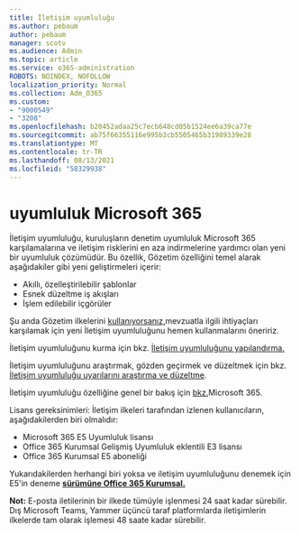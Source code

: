 ```yaml
---
title: İletişim uyumluluğu
ms.author: pebaum
author: pebaum
manager: scotv
ms.audience: Admin
ms.topic: article
ms.service: o365-administration
ROBOTS: NOINDEX, NOFOLLOW
localization_priority: Normal
ms.collection: Adm_O365
ms.custom:
- "9000549"
- "3208"
ms.openlocfilehash: b20452adaa25c7ecb648cd05b1524ee6a39ca77e
ms.sourcegitcommit: ab75f66355116e995b3cb5505465b31989339e28
ms.translationtype: MT
ms.contentlocale: tr-TR
ms.lasthandoff: 08/13/2021
ms.locfileid: "58329938"
---
```

# <a name="communication-compliance-in-microsoft-365"></a>uyumluluk Microsoft 365

İletişim uyumluluğu, kuruluşların denetim uyumluluk Microsoft 365 karşılamalarına ve iletişim risklerini en aza indirmelerine yardımcı olan yeni bir uyumluluk çözümüdür. Bu özellik, Gözetim özelliğini temel alarak aşağıdakiler gibi yeni geliştirmeleri içerir:

- Akıllı, özelleştirilebilir şablonlar
- Esnek düzeltme iş akışları
- İşlem edilebilir içgörüler

Şu anda Gözetim ilkelerini [kullanıyorsanız,](https://docs.microsoft.com/microsoft-365/compliance/supervision-policies)mevzuatla ilgili ihtiyaçları karşılamak için yeni İletişim uyumluluğunu hemen kullanmalarını öneririz.

İletişim uyumluluğunu kurma için bkz. [İletişim uyumluluğunu yapılandırma.](https://docs.microsoft.com/microsoft-365/compliance/communication-compliance-configure)

İletişim uyumluluğunu araştırmak, gözden geçirmek ve düzeltmek için bkz. [İletişim uyumluluğu uyarılarını araştırma ve düzeltme](https://docs.microsoft.com/microsoft-365/compliance/communication-compliance-investigate-remediate).

İletişim uyumluluğu özelliğine genel bir bakış için [bkz.](https://docs.microsoft.com/microsoft-365/compliance/communication-compliance)Microsoft 365.

Lisans gereksinimleri: İletişim ilkeleri tarafından izlenen kullanıcıların, aşağıdakilerden biri olmalıdır:

- Microsoft 365 E5 Uyumluluk lisansı
- Office 365 Kurumsal Gelişmiş Uyumluluk eklentili E3 lisansı
- Office 365 Kurumsal E5 aboneliği

Yukarıdakilerden herhangi biri yoksa ve iletişim uyumluluğunu denemek için E5'in deneme **[sürümüne Office 365 Kurumsal.](https://go.microsoft.com/fwlink/p/?LinkID=698279)**

**Not:** E-posta iletilerinin bir ilkede tümüyle işlenmesi 24 saat kadar sürebilir. Dış Microsoft Teams, Yammer üçüncü taraf platformlarda iletişimlerin ilkelerde tam olarak işlemesi 48 saate kadar sürebilir.
